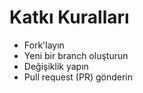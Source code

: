 # Katkı Kuralları

- Fork'layın
- Yeni bir branch oluşturun
- Değişiklik yapın
- Pull request (PR) gönderin
